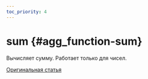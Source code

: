 ```yaml
---
toc_priority: 4
---
```


# sum {#agg_function-sum}

Вычисляет сумму.
Работает только для чисел.

[Оригинальная статья](https://clickhouse.tech/docs/en/sql-reference/aggregate-functions/reference/sum/) <!--hide-->

